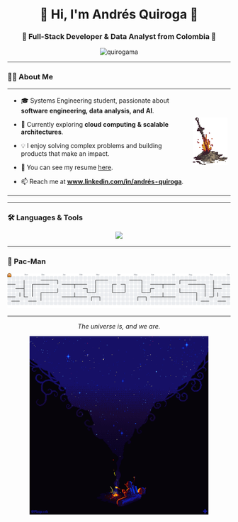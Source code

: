 <h1 align="center">👋 Hi, I'm Andrés Quiroga 👋</h1>
<h3 align="center">🚀 Full-Stack Developer & Data Analyst from Colombia 🚀</h3>

<p align="center">
  <img src="https://komarev.com/ghpvc/?username=quirogama&label=Profile%20views&color=0e75b6&style=flat" alt="quirogama" />
</p>

---

### 👨‍💻 About Me
<table>
  <tr>
    <td>
      
- 🎓 Systems Engineering student, passionate about **software engineering, data analysis, and AI**.  
- 🌱 Currently exploring **cloud computing & scalable architectures**.  
- 💡 I enjoy solving complex problems and building products that make an impact.
- 📄 You can see my resume [here](https://docs.google.com/document/d/1aSxf94aBCqDUGS638uprYEwUEGzH0rcrP2DuG0x42Ks/edit?usp=sharing).
- 📫 Reach me at **www.linkedin.com/in/andrés-quiroga**.  

    </td>
    <td>
      <img src="assets/ds gif.gif" width="200"/>
    </td>
  </tr>
</table>


---


### 🛠️ Languages & Tools
<div align="center">
  <img src="https://skillicons.dev/icons?i=python,java,cpp,js,react,nextjs,angular,docker,aws,mysql," height="100" />
</div>

---

### 👾 Pac-Man
<picture>
  <source media="(prefers-color-scheme: dark)" srcset="https://raw.githubusercontent.com/quirogama/quirogama/output/pacman-contribution-graph-dark.svg">
  <source media="(prefers-color-scheme: light)" srcset="https://raw.githubusercontent.com/quirogama/quirogama/output/pacman-contribution-graph.svg">
  <img alt="pacman contribution graph" src="https://raw.githubusercontent.com/quirogama/quirogama/output/pacman-contribution-graph.svg">
</picture>

---

<div align="center">
  <p><i>The universe is, and we are.</i></p>
  <img src="assets/ow gif.gif" width="80%"/>
</div>
